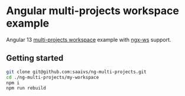 # Angular multi-projects workspace example

Angular 13 [multi-projects workspace](https://angular.io/guide/file-structure#setting-up-for-a-multi-project-workspace) example with [ngx-ws](https://github.com/art-ws/ngx-ws) support.

## Getting started

```bash
git clone git@github.com:saaivs/ng-multi-projects.git
cd ./ng-multi-projects/my-workspace
npm i
npm run rebuild

```
